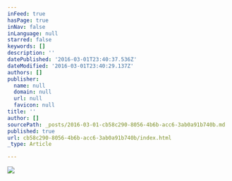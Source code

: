 ```yaml
---
inFeed: true
hasPage: true
inNav: false
inLanguage: null
starred: false
keywords: []
description: ''
datePublished: '2016-03-01T23:40:37.536Z'
dateModified: '2016-03-01T23:40:29.137Z'
authors: []
publisher:
  name: null
  domain: null
  url: null
  favicon: null
title: ''
author: []
sourcePath: _posts/2016-03-01-cb58c290-8056-4b6b-acc6-3ab0a91b740b.md
published: true
url: cb58c290-8056-4b6b-acc6-3ab0a91b740b/index.html
_type: Article

---
```

![](https://the-grid-user-content.s3-us-west-2.amazonaws.com/50f778ce-f6f4-40b1-af20-fa700aea7832.jpg)